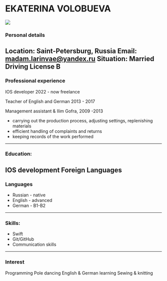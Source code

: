 # EKATERINA VOLOBUEVA

![](/img/MyFoto.jpg)

### Personal details

Location: Saint-Petersburg, Russia
Email: <madam.larinvae@yandex.ru>
Situation: Married 
Driving License B
---
### Professional experience 

IOS developer 2022 - now
freelance

Teacher of English and German 2013 - 2017

Management assistant & 
Ilim Gofra, 2009 -2013
- carrying out the production process, adjusting settings, replenishing materials
- efficient handling of complaints and returns
- keeping records of the work performed 
---
### Education: 

IOS development 
Foreign Languages  
---
### Languages

* Russian - native
* English - advanced
* German - B1-B2
---
### Skills:

* Swift
* Git/GitHub
* Communication skills
---
### Interest

Programming
Pole dancing
English & German learning
Sewing & knitting